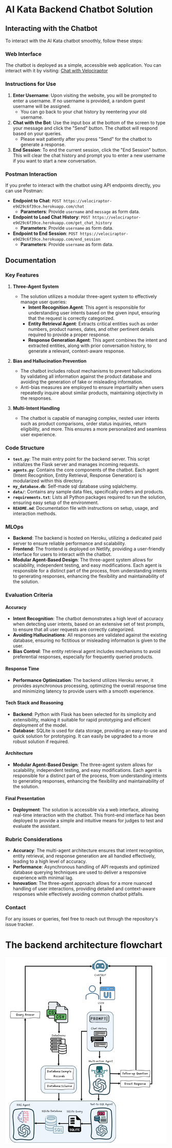 # AI Kata Backend Chatbot Solution

## Interacting with the Chatbot

To interact with the AI Kata chatbot smoothly, follow these steps:

### Web Interface
The chatbot is deployed as a simple, accessible web application. You can interact with it by visiting:
[Chat with Velociraptor](https://chatwithvelociraptor.netlify.app/)

### Instructions for Use
1. **Enter Username**: Upon visiting the website, you will be prompted to enter a username. If no username is provided, a random guest username will be assigned.
   - You can go back to your chat history by reentering your old username.
2. **Chat with the Bot**: Use the input box at the bottom of the screen to type your message and click the "Send" button. The chatbot will respond based on your queries.
   - Please wait patiently after you press "Send" for the chatbot to generate a response.
3. **End Session**: To end the current session, click the "End Session" button. This will clear the chat history and prompt you to enter a new username if you want to start a new conversation.

### Postman Interaction
If you prefer to interact with the chatbot using API endpoints directly, you can use Postman:
- **Endpoint to Chat**: `POST https://velociraptor-e9d29c6f39ce.herokuapp.com/chat`
  - **Parameters**: Provide `username` and `message` as form data.
- **Endpoint to Load Chat History**: `POST https://velociraptor-e9d29c6f39ce.herokuapp.com/get_chat_history`
  - **Parameters**: Provide `username` as form data.
- **Endpoint to End Session**: `POST https://velociraptor-e9d29c6f39ce.herokuapp.com/end_session`
  - **Parameters**: Provide `username` as form data.

## Documentation

### Key Features
1. **Three-Agent System**
   - The solution utilizes a modular three-agent system to effectively manage user queries:
     - **Intent Recognition Agent**: This agent is responsible for understanding user intents based on the given input, ensuring that the request is correctly categorized.
     - **Entity Retrieval Agent**: Extracts critical entities such as order numbers, product names, dates, and other pertinent details required to provide a proper response.
     - **Response Generation Agent**: This agent combines the intent and extracted entities, along with prior conversation history, to generate a relevant, context-aware response.

2. **Bias and Hallucination Prevention**
   - The chatbot includes robust mechanisms to prevent hallucinations by validating all information against the product database and avoiding the generation of fake or misleading information.
   - Anti-bias measures are employed to ensure impartiality when users repeatedly inquire about similar products, maintaining objectivity in the responses.

3. **Multi-Intent Handling**
   - The chatbot is capable of managing complex, nested user intents such as product comparisons, order status inquiries, return eligibility, and more. This ensures a more personalized and seamless user experience.

### Code Structure
- **`test.py`**: The main entry point for the backend server. This script initializes the Flask server and manages incoming requests.
- **`agents.py`**: Contains the core components of the chatbot. Each agent (Intent Recognition, Entity Retrieval, Response Generation) is modularized within this directory.
- **`my_database.db`**: Self-made sql database using sqlalchemy.
- **`data/`**: Contains any sample data files, specifically orders and products.
- **`requirements.txt`**: Lists all Python packages required to run the solution, ensuring easy setup of the environment.
- **`README.md`**: Documentation file with instructions on setup, usage, and interaction methods.

### MLOps
- **Backend**: The backend is hosted on Heroku, utilizing a dedicated paid server to ensure reliable performance and scalability.
- **Frontend**: The frontend is deployed on Netlify, providing a user-friendly interface for users to interact with the chatbot.
- **Modular Agent-Based Design**: The three-agent system allows for scalability, independent testing, and easy modifications. Each agent is responsible for a distinct part of the process, from understanding intents to generating responses, enhancing the flexibility and maintainability of the solution.

### Evaluation Criteria

#### Accuracy
- **Intent Recognition**: The chatbot demonstrates a high level of accuracy when detecting user intents, based on an extensive set of test prompts, to ensure that all user requests are correctly categorized.
- **Avoiding Hallucinations**: All responses are validated against the existing database, ensuring no fictitious or misleading information is given to the user.
- **Bias Control**: The entity retrieval agent includes mechanisms to avoid preferential responses, especially for frequently queried products.

#### Response Time
- **Performance Optimization**: The backend utilizes Heroku server, it provides asynchronous processing, optimizing the overall response time and minimizing latency to provide users with a smooth experience.

#### Tech Stack and Reasoning
- **Backend**: Python with Flask has been selected for its simplicity and extensibility, making it suitable for rapid prototyping and efficient deployment of the model.
- **Database**: SQLite is used for data storage, providing an easy-to-use and quick solution for prototyping. It can easily be upgraded to a more robust solution if required.

#### Architecture
- **Modular Agent-Based Design**: The three-agent system allows for scalability, independent testing, and easy modifications. Each agent is responsible for a distinct part of the process, from understanding intents to generating responses, enhancing the flexibility and maintainability of the solution.

#### Final Presentation
- **Deployment**: The solution is accessible via a web interface, allowing real-time interaction with the chatbot. This front-end interface has been deployed to provide a simple and intuitive means for judges to test and evaluate the assistant.

### Rubric Considerations
- **Accuracy**: The multi-agent architecture ensures that intent recognition, entity retrieval, and response generation are all handled effectively, leading to a high level of accuracy.
- **Performance**: Asynchronous handling of API requests and optimized database querying techniques are used to deliver a responsive experience with minimal lag.
- **Innovation**: The three-agent approach allows for a more nuanced handling of user interactions, providing detailed and context-aware responses while effectively avoiding common chatbot pitfalls.

### Contact
For any issues or queries, feel free to reach out through the repository's issue tracker.


# The backend architecture flowchart
![alt text](Flowchart.png)
